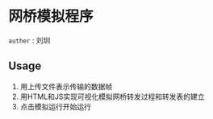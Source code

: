 # 网桥模拟程序

`auther` : 刘圳

## Usage

1. 用上传文件表示传输的数据帧
2. 用HTML和JS实现可视化模拟网桥转发过程和转发表的建立
3. 点击模拟运行开始运行


